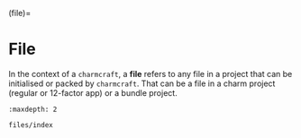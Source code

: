 (file)=
# File

In the context of a `charmcraft`, a **file** refers to any file in a project that can be initialised or packed by `charmcraft`. That can be a file in a charm project (regular or 12-factor app) or a bundle project. 

```{toctree}
:maxdepth: 2

files/index
```

